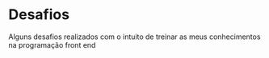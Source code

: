 # Desafios
Alguns desafios realizados com o intuito de treinar as meus conhecimentos na programação front end
